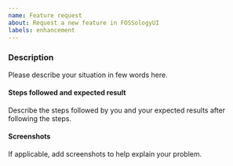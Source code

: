 ```yaml
---
name: Feature request
about: Request a new feature in FOSSologyUI
labels: enhancement
---
```


<!-- Before filling this issue, please read the Wiki (https://github.com/fossology/FOSSologyUI/wiki)
and search if the bug do not already exists in the issues (https://github.com/fossology/FOSSologyUI/issues). -->

### Description

Please describe your situation in few words here.

#### Steps followed and expected result

Describe the steps followed by you and your expected results after following the steps.

#### Screenshots

If applicable, add screenshots to help explain your problem.